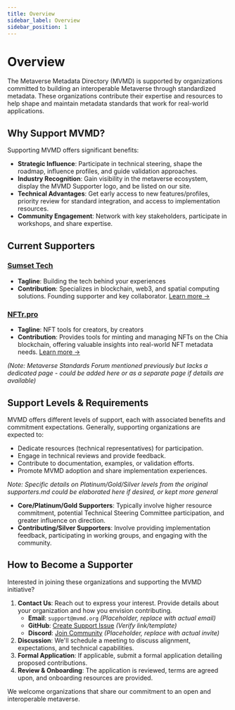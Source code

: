 ```yaml
---
title: Overview
sidebar_label: Overview
sidebar_position: 1
---
```


# Overview

The Metaverse Metadata Directory (MVMD) is supported by organizations committed to building an interoperable Metaverse through standardized metadata. These organizations contribute their expertise and resources to help shape and maintain metadata standards that work for real-world applications.

## Why Support MVMD?

Supporting MVMD offers significant benefits:

* **Strategic Influence**: Participate in technical steering, shape the roadmap, influence profiles, and guide validation approaches.
* **Industry Recognition**: Gain visibility in the metaverse ecosystem, display the MVMD Supporter logo, and be listed on our site.
* **Technical Advantages**: Get early access to new features/profiles, priority review for standard integration, and access to implementation resources.
* **Community Engagement**: Network with key stakeholders, participate in workshops, and share expertise.

## Current Supporters

### [Sumset Tech](./sumset-tech)

* **Tagline**: Building the tech behind your experiences
* **Contribution**: Specializes in blockchain, web3, and spatial computing solutions. Founding supporter and key collaborator. [Learn more →](./sumset-tech)

### [NFTr.pro](./nftr-pro)

* **Tagline**: NFT tools for creators, by creators
* **Contribution**: Provides tools for minting and managing NFTs on the Chia blockchain, offering valuable insights into real-world NFT metadata needs. [Learn more →](./nftr-pro)

*(Note: Metaverse Standards Forum mentioned previously but lacks a dedicated page - could be added here or as a separate page if details are available)*

## Support Levels & Requirements

MVMD offers different levels of support, each with associated benefits and commitment expectations. Generally, supporting organizations are expected to:

* Dedicate resources (technical representatives) for participation.
* Engage in technical reviews and provide feedback.
* Contribute to documentation, examples, or validation efforts.
* Promote MVMD adoption and share implementation experiences.

*Note: Specific details on Platinum/Gold/Silver levels from the original supporters.md could be elaborated here if desired, or kept more general*

* **Core/Platinum/Gold Supporters**: Typically involve higher resource commitment, potential Technical Steering Committee participation, and greater influence on direction.
* **Contributing/Silver Supporters**: Involve providing implementation feedback, participating in working groups, and engaging with the community.

## How to Become a Supporter

Interested in joining these organizations and supporting the MVMD initiative?

1.  **Contact Us**: Reach out to express your interest. Provide details about your organization and how you envision contributing.
    * **Email**: `support@mvmd.org` *(Placeholder, replace with actual email)*
    * **GitHub**: [Create Support Issue](https://github.com/mvmd-org/mvmd-site/issues/new?labels=support&template=support.md) *(Verify link/template)*
    * **Discord**: [Join Community](https://discord.gg/mvmd) *(Placeholder, replace with actual invite)*
2.  **Discussion**: We'll schedule a meeting to discuss alignment, expectations, and technical capabilities.
3.  **Formal Application**: If applicable, submit a formal application detailing proposed contributions.
4.  **Review & Onboarding**: The application is reviewed, terms are agreed upon, and onboarding resources are provided.

We welcome organizations that share our commitment to an open and interoperable metaverse. 